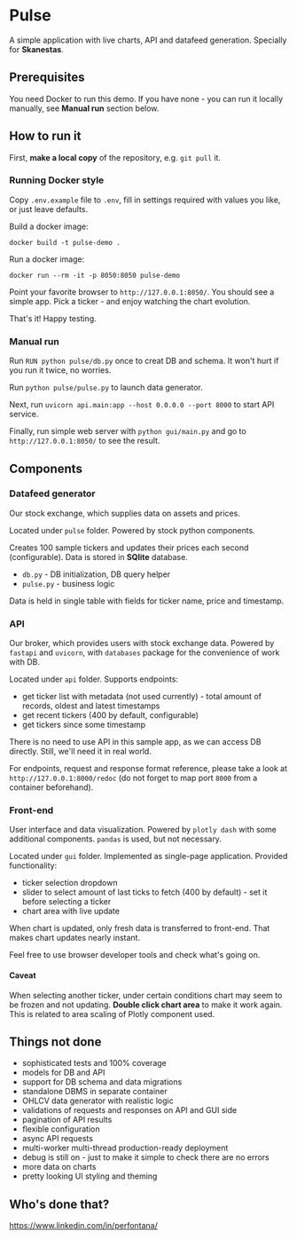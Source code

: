 # Pulse

A simple application with live charts, API and datafeed generation. Specially for **Skanestas**. 

## Prerequisites

You need Docker to run this demo. If you have none - you can run it locally manually, see **Manual run** section below.

## How to run it

First, **make a local copy** of the repository, e.g. `git pull` it.

### Running Docker style

Copy `.env.example` file to `.env`, fill in settings required with values you like, or just leave defaults.

Build a docker image:
```shell
docker build -t pulse-demo .
```

Run a docker image:
```shell
docker run --rm -it -p 8050:8050 pulse-demo
```

Point your favorite browser to `http://127.0.0.1:8050/`. You should see a simple app. Pick a ticker - and enjoy watching the chart evolution.

That's it! Happy testing.

### Manual run

Run `RUN python pulse/db.py` once to creat DB and schema. It won't hurt if you run it twice, no worries.

Run `python pulse/pulse.py` to launch data generator.

Next, run `uvicorn api.main:app --host 0.0.0.0 --port 8000` to start API service.

Finally, run simple web server with `python gui/main.py` and go to `http://127.0.0.1:8050/` to see the result.


## Components

### Datafeed generator

Our stock exchange, which supplies data on assets and prices.

Located under `pulse` folder. Powered by stock python components.

Creates 100 sample tickers and updates their prices each second (configurable). Data is stored in **SQlite** database.
* `db.py` - DB initialization, DB query helper
* `pulse.py` - business logic

Data is held in single table with fields for ticker name, price and timestamp.

### API

Our broker, which provides users with stock exchange data. Powered by `fastapi` and `uvicorn`, with `databases` package for the convenience of work with DB.

Located under `api` folder. Supports endpoints:
* get ticker list with metadata (not used currently) - total amount of records, oldest and latest timestamps
* get recent tickers (400 by default, configurable)
* get tickers since some timestamp

There is no need to use API in this sample app, as we can access DB directly. Still, we'll need it in real world.

For endpoints, request and response format reference, please take a look at `http://127.0.0.1:8000/redoc` (do not forget to map port `8000` from a container beforehand).

### Front-end

User interface and data visualization. Powered by `plotly dash` with some additional components. `pandas` is used, but not necessary.

Located under `gui` folder. Implemented as single-page application. Provided functionality:
* ticker selection dropdown
* slider to select amount of last ticks to fetch (400 by default) - set it before selecting a ticker
* chart area with live update

When chart is updated, only fresh data is transferred to front-end. That makes chart updates nearly instant.

Feel free to use browser developer tools and check what's going on.

#### Caveat

When selecting another ticker, under certain conditions chart may seem to be frozen and not updating. **Double click chart area** to make it work again. This is related to area scaling of Plotly component used.

## Things not done
* sophisticated tests and 100% coverage
* models for DB and API
* support for DB schema and data migrations
* standalone DBMS in separate container
* OHLCV data generator with realistic logic
* validations of requests and responses on API and GUI side
* pagination of API results
* flexible configuration
* async API requests
* multi-worker multi-thread production-ready deployment
* debug is still on - just to make it simple to check there are no errors
* more data on charts
* pretty looking UI styling and theming

## Who's done that?

https://www.linkedin.com/in/perfontana/